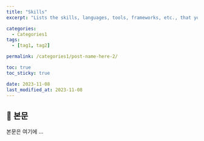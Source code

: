 ```yaml
---
title: "Skills"
excerpt: "Lists the skills, languages, tools, frameworks, etc., that you possess."

categories:
  - Categories1
tags:
  - [tag1, tag2]

permalink: /categories1/post-name-here-2/

toc: true
toc_sticky: true

date: 2023-11-08
last_modified_at: 2023-11-08
---
```


## 🦥 본문

본문은 여기에 ...
